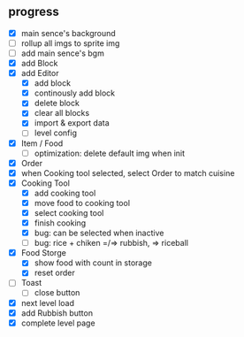 ## progress

- [x] main sence's background
- [ ] rollup all imgs to sprite img
- [ ] add main sence's bgm
- [x] add Block
- [x] add Editor
  - [x] add block
  - [x] continously add block
  - [x] delete block
  - [x] clear all blocks
  - [x] import & export data
  - [ ] level config
- [x] Item / Food
  - [ ] optimization: delete default img when init
- [x] Order
- [x] when Cooking tool selected, select Order to match cuisine
- [x] Cooking Tool
  - [x] add cooking tool
  - [x] move food to cooking tool
  - [x] select cooking tool
  - [x] finish cooking
  - [x] bug: can be selected when inactive
  - [ ] bug: rice + chiken =/=> rubbish, => riceball
- [x] Food Storge
  - [x] show food with count in storage
  - [x] reset order
- [ ] Toast
  - [ ] close button
- [x] next level load
- [x] add Rubbish button
- [x] complete level page